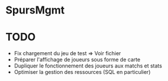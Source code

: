 # SpursMgmt
# TODO 
- Fix chargement du jeu de test => Voir fichier
- Préparer l'affichage de joueurs sous forme de carte
- Dupliquer le fonctionnement des joueurs aux matchs et stats
- Optimiser la gestion des ressources (SQL en particulier)